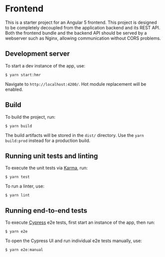 # Frontend

This is a starter project for an Angular 5 frontend. This project is designed to be completely decoupled from the application backend and its REST API. Both the frontend bundle and the backend API should be served by a webserver such as Nginx, allowing communication without CORS problems.

## Development server

To start a dev instance of the app, use:

    $ yarn start:hmr
  
Navigate to `http://localhost:4200/`. Hot module replacement will be enabled. 

## Build

To build the project, run: 

    $ yarn build
    
The build artifacts will be stored in the `dist/` directory. Use the `yarn build:prod` instead for a production build.

## Running unit tests and linting

To execute the unit tests via [Karma](https://karma-runner.github.io), run:

    $ yarn test

To run a linter, use:

    $ yarn lint

## Running end-to-end tests

To execute [Cypress](https://www.cypress.io) e2e tests, first start an instance of the app, then run:

    $ yarn e2e

To open the Cypress UI and run individual e2e tests manually, use:

    $ yarn e2e:manual

